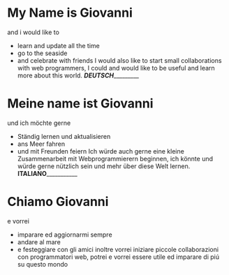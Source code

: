 # My Name is Giovanni
and i would like to
- learn and update all the time
- go to the seaside
- and celebrate with friends
I would also like to start small collaborations with web programmers, I could and would like to be useful and learn more about this world.
_____________DEUTSCH______________________
# Meine name ist Giovanni
und ich möchte gerne
- Ständig lernen und aktualisieren
- ans Meer fahren
- und mit Freunden feiern
Ich würde auch gerne eine kleine Zusammenarbeit mit Webprogrammierern beginnen, ich könnte und würde gerne nützlich sein und mehr über diese Welt lernen.
________________ITALIANO___________________________
# Chiamo Giovanni
e vorrei
- imparare ed aggiornarmi sempre
- andare al mare
- e festeggiare con gli amici
inoltre vorrei iniziare piccole collaborazioni con programmatori web, potrei e vorrei essere utile ed imparare di piú su questo mondo
